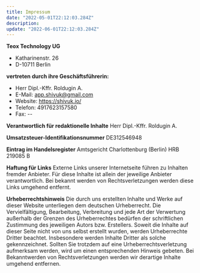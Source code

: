 ```yaml
---
title: Impressum
date: "2022-05-01T22:12:03.284Z"
description: 
update: "2022-06-01T22:12:03.284Z"
---
```



__Teox Technology UG__

* Katharinenstr. 26
* D-10711 Berlin

__vertreten durch ihre Geschäftsführerin:__
* Herr Dipl.-Kffr. Roldugin A.
* E-Mail: app.shivuk@gmail.com
* Website: https://shivuk.io/
* Telefon: 4917623157580
* Fax: --

__Verantwortlich für redaktionelle Inhalte__
Herr Dipl.-Kffr. Roldugin A.

__Umsatzsteuer-Identifikationsnummer__
DE312546948

__Eintrag im Handelsregister__
Amtsgericht Charlottenburg (Berlin) HRB 219085 B

__Haftung für Links__
Externe Links unserer Internetseite führen zu Inhalten fremder Anbieter. Für diese Inhalte ist allein der jeweilige
Anbieter verantwortlich. Bei bekannt werden von Rechtsverletzungen werden diese Links umgehend entfernt.

__Urheberrechtshinweis__
Die durch uns erstellten Inhalte und Werke auf dieser Website unterliegen dem deutschen Urheberrecht. Die
Vervielfältigung, Bearbeitung, Verbreitung und jede Art der Verwertung außerhalb der Grenzen des
Urheberrechtes bedürfen der schriftlichen Zustimmung des jeweiligen Autors bzw. Erstellers. Soweit die Inhalte
auf dieser Seite nicht von uns selbst erstellt wurden, werden Urheberrechte Dritter beachtet. Insbesondere
werden Inhalte Dritter als solche gekennzeichnet. Sollten Sie trotzdem auf eine Urheberrechtsverletzung
aufmerksam werden, wird um einen entsprechenden Hinweis gebeten. Bei Bekanntwerden von
Rechtsverletzungen werden wir derartige Inhalte umgehend entfernen.